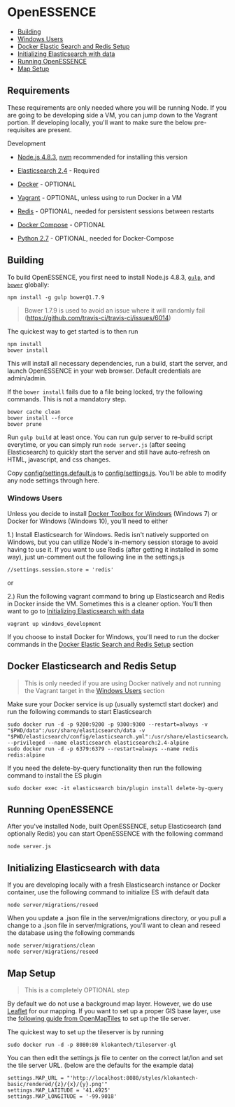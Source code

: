 # OpenESSENCE

* [Building](#building)
* [Windows Users](#windows-users)
* [Docker Elastic Search and Redis Setup](#docker-elasticsearch-and-redis-setup)
* [Initializing Elasticsearch with data](#initializing-elasticsearch-with-data)
* [Running OpenESSENCE](#running-openessence)
* [Map Setup](#map-setup)

## Requirements

These requirements are only needed where you will be running Node. If you are going to be developing side a VM, you can jump down to the Vagrant portion. 
If developing locally, you'll want to make sure the below pre-requisites are present.

Development
 * [Node.js 4.8.3](http://nodejs.org), [nvm](https://github.com/creationix/nvm) recommended for installing this version
 * [Elasticsearch 2.4](https://www.elastic.co/) - Required

 * [Docker](https://www.docker.com/) - OPTIONAL
 * [Vagrant](https://www.vagrantup.com/) - OPTIONAL, unless using to run Docker in a VM
 * [Redis](https://github.com/MSOpenTech/redis/releases) - OPTIONAL, needed for persistent sessions between restarts
 * [Docker Compose](https://docs.docker.com/compose/install/) - OPTIONAL
 * [Python 2.7](https://www.python.org/download/releases/2.7/) - OPTIONAL, needed for Docker-Compose

## Building

To build OpenESSENCE, you first need to install Node.js 4.8.3, [`gulp`](http://gulpjs.com), and [`bower`](http://bower.io) globally:

    npm install -g gulp bower@1.7.9

> Bower 1.7.9 is used to avoid an issue where it will randomly fail (https://github.com/travis-ci/travis-ci/issues/6014)

The quickest way to get started is to then run

    npm install
    bower install

This will install all necessary dependencies, run a build, start the server, and launch OpenESSENCE in your web browser. Default credentials are admin/admin.

If the `bower install` fails due to a file being locked, try the following commands. This is not a mandatory step.

    bower cache clean
    bower install --force
    bower prune

Run `gulp build` at least once. You can run gulp server to re-build script everytime, or you can simply run `node server.js` (after seeing Elasticsearch) to quickly start the server and 
still have auto-refresh on HTML, javascript, and css changes.

Copy [config/settings.default.js](config/settings.default.js) to [config/settings.js](config/settings.js). You'll be able to modify any node settings through here. 

### Windows Users

Unless you decide to install [Docker Toolbox for Windows](https://docs.docker.com/toolbox/toolbox_install_windows/) (Windows 7) or Docker for Windows (Windows 10), you'll need to either 

1.) Install Elasticsearch for Windows. Redis isn't natively supported on Windows, but you can utilize Node's in-memory session storage to avoid having to use it. If you want to use Redis (after getting it installed in some way), just un-comment out the following line in the settings.js

    //settings.session.store = 'redis'

or

2.) Run the following vagrant command to bring up Elasticsearch and Redis in Docker inside the VM. Sometimes this is a cleaner option. You'll then want to go to [Initializing Elasticsearch with data](#initializing-elasticsearch-with-data)

    vagrant up windows_development

If you choose to install Docker for Windows, you'll need to run the docker commands in the [Docker Elastic Search and Redis Setup](#docker-elasticsearch-and-redis-setup) section


## Docker Elasticsearch and Redis Setup

> This is only needed if you are using Docker natively and not running the Vagrant target in the [Windows Users](#windows-users) section

Make sure your Docker service is up (usually systemctl start docker) and run the following commands to start Elasticsearch

    sudo docker run -d -p 9200:9200 -p 9300:9300 --restart=always -v "$PWD/data":/usr/share/elasticsearch/data -v "$PWD/elasticsearch/config/elasticsearch.yml":/usr/share/elasticsearch/config/elasticsearch.yml --privileged --name elasticsearch elasticsearch:2.4-alpine
    sudo docker run -d -p 6379:6379 --restart=always --name redis redis:alpine

If you need the delete-by-query functionality then run the following command to install the ES plugin

    sudo docker exec -it elasticsearch bin/plugin install delete-by-query


## Running OpenESSENCE

After you've installed Node, built OpenESSENCE, setup Elasticsearch (and optionally Redis) you can start OpenESSENCE with the following command

    node server.js

## Initializing Elasticsearch with data

If you are developing locally with a fresh Elasticsearch instance or Docker container, use the following command to initialize ES with default data

    node server/migrations/reseed

When you update a .json file in the server/migrations directory, or you pull a change to a .json file in server/migrations, you'll want to clean and reseed the database using the following commands

    node server/migrations/clean
    node server/migrations/reseed


## Map Setup

> This is a completely OPTIONAL step

By default we do not use a background map layer. However, we do use [Leaflet](http://leafletjs.com/) for our mapping. If you want to set up a proper GIS base layer, use the 
[following guide from OpenMapTiles](https://openmaptiles.org/docs/) to set up the tile server. 

The quickest way to set up the tileserver is by running 

    sudo docker run -d -p 8080:80 klokantech/tileserver-gl

You can then edit the settings.js file to center on the correct lat/lon and set the tile server URL. (below are the defaults for the example data)

    settings.MAP_URL = "'http://localhost:8080/styles/klokantech-basic/rendered/{z}/{x}/{y}.png'"
    settings.MAP_LATITUDE = '41.4925'
    settings.MAP_LONGITUDE = '-99.9018'
